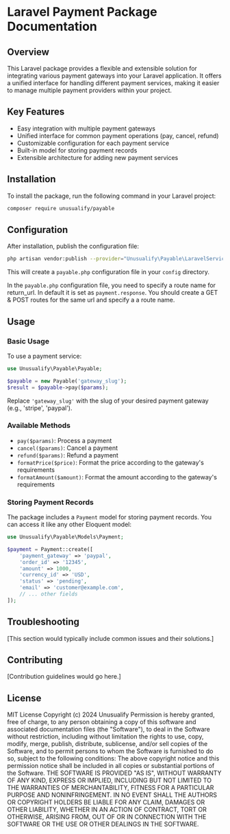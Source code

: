 # Laravel Payment Package Documentation

## Overview

This Laravel package provides a flexible and extensible solution for integrating various payment gateways into your Laravel application. It offers a unified interface for handling different payment services, making it easier to manage multiple payment providers within your project.

## Key Features

- Easy integration with multiple payment gateways
- Unified interface for common payment operations (pay, cancel, refund)
- Customizable configuration for each payment service
- Built-in model for storing payment records
- Extensible architecture for adding new payment services

## Installation

To install the package, run the following command in your Laravel project:

```bash
composer require unusualify/payable
```

## Configuration

After installation, publish the configuration file:

```bash
php artisan vendor:publish --provider="Unusualify\Payable\LaravelServiceProvider"
```

This will create a `payable.php` configuration file in your `config` directory.

In the `payable.php` configuration file, you need to specify a route name for return_url. In default it is set as `payment.response`.
You should create a GET & POST routes for the same url and specify a a route name.

## Usage

### Basic Usage

To use a payment service:

```php
use Unusualify\Payable\Payable;

$payable = new Payable('gateway_slug');
$result = $payable->pay($params);
```

Replace `'gateway_slug'` with the slug of your desired payment gateway (e.g., 'stripe', 'paypal').

### Available Methods

- `pay($params)`: Process a payment
- `cancel($params)`: Cancel a payment
- `refund($params)`: Refund a payment
- `formatPrice($price)`: Format the price according to the gateway's requirements
- `formatAmount($amount)`: Format the amount according to the gateway's requirements

### Storing Payment Records

The package includes a `Payment` model for storing payment records. You can access it like any other Eloquent model:

```php
use Unusualify\Payable\Models\Payment;

$payment = Payment::create([
    'payment_gateway' => 'paypal',
    'order_id' => '12345',
    'amount' => 1000,
    'currency_id' => 'USD',
    'status' => 'pending',
    'email' => 'customer@example.com',
    // ... other fields
]);
```


## Troubleshooting

[This section would typically include common issues and their solutions.]

## Contributing

[Contribution guidelines would go here.]

## License

MIT License
Copyright (c) 2024 Unusualify
Permission is hereby granted, free of charge, to any person obtaining a copy
of this software and associated documentation files (the "Software"), to deal
in the Software without restriction, including without limitation the rights
to use, copy, modify, merge, publish, distribute, sublicense, and/or sell
copies of the Software, and to permit persons to whom the Software is
furnished to do so, subject to the following conditions:
The above copyright notice and this permission notice shall be included in all
copies or substantial portions of the Software.
THE SOFTWARE IS PROVIDED "AS IS", WITHOUT WARRANTY OF ANY KIND, EXPRESS OR
IMPLIED, INCLUDING BUT NOT LIMITED TO THE WARRANTIES OF MERCHANTABILITY,
FITNESS FOR A PARTICULAR PURPOSE AND NONINFRINGEMENT. IN NO EVENT SHALL THE
AUTHORS OR COPYRIGHT HOLDERS BE LIABLE FOR ANY CLAIM, DAMAGES OR OTHER
LIABILITY, WHETHER IN AN ACTION OF CONTRACT, TORT OR OTHERWISE, ARISING FROM,
OUT OF OR IN CONNECTION WITH THE SOFTWARE OR THE USE OR OTHER DEALINGS IN THE
SOFTWARE.
